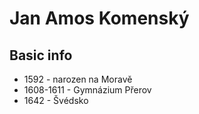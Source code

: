 # Jan Amos Komenský

## Basic info

* 1592 - narozen na Moravě
* 1608-1611 - Gymnázium Přerov
* 1642 - Švédsko
